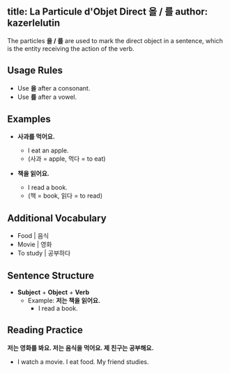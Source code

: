 title: La Particule d'Objet Direct 을 / 를
author: kazerlelutin
---
The particles **을 / 를** are used to mark the direct object in a sentence, which is the entity receiving the action of the verb.

## Usage Rules
- Use **을** after a consonant.
- Use **를** after a vowel.

## Examples
- **사과를 먹어요.**
  - I eat an apple.
  - (사과 = apple, 먹다 = to eat)

- **책을 읽어요.**
  - I read a book.
  - (책 = book, 읽다 = to read)

## Additional Vocabulary
- Food       | 음식
- Movie      | 영화     
- To study   | 공부하다

## Sentence Structure
- **Subject** + **Object** + **Verb**
  - Example: **저는 책을 읽어요.**
    - I read a book.

## Reading Practice
**저는 영화를 봐요. 저는 음식을 먹어요. 제 친구는 공부해요.**
- I watch a movie. I eat food. My friend studies.
